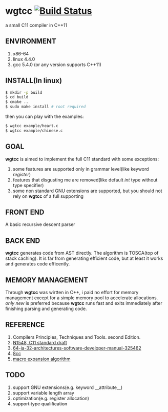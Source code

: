 # wgtcc [![Build Status](https://travis-ci.org/wgtdkp/wgtcc.svg?branch=master)](https://travis-ci.org/wgtdkp/wgtcc)
a small C11 compiler in C++11

## ENVIRONMENT
  1. x86-64
  2. linux 4.4.0
  3. gcc 5.4.0 (or any version supports C++11)  

## INSTALL(In linux)
  ```bash
  $ mkdir -p build
  $ cd build
  $ cmake ..
  $ sudo make install # root required
  ```
  then you can play with the examples:
  ```bash
  $ wgtcc example/heart.c
  $ wgtcc example/chinese.c
  ```

## GOAL
**wgtcc** is aimed to implement the full C11 standard with some exceptions:

1. some features are supported only in grammar level(like keyword _register_)
2. features that disgusting me are removed(like default _int_ type without type specifier)
3. some non standard GNU extensions are supported, but you should not rely on **wgtcc** of a full supporting

## FRONT END
A basic recursive descent parser 

## BACK END
**wgtcc** generates code from AST directly. The algorithm is TOSCA(top of stack caching). It is far from generating efficient code, but at least it works and generates code efficently.

## MEMORY MANAGEMENT
Through **wgtcc** was wirtten in C++, i paid no effort for memory management except for a simple memory pool to accelerate allocations. _only_ _new_ is preferred because **wgtcc** runs fast and  exits immediately
after finishing parsing and generating code.

## REFERENCE
1. Compilers Principles, Techniques and Tools. second Edition.
2. [N1548, C11 standard draft](http://www.open-std.org/jtc1/sc22/wg14/www/docs/n1548.pdf)
3. [64-ia-32-architectures-software-developer-manual-325462](http://www.intel.com/content/www/us/en/architecture-and-technology/64-ia-32-architectures-software-developer-manual-325462.html)
3. [8cc](https://github.com/rui314/8cc)
4. [macro expansion algorithm](https://github.com/wgtdkp/wgtcc/blob/master/doc/cpp.algo.pdf)

## TODO
1. support GNU extensions(e.g. keyword \_\_attribute__)
2. support variable length array
3. optimization(e.g. register allocation)
4. ~~support type qualification~~
